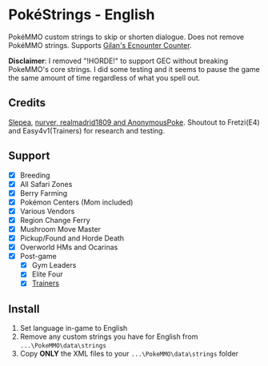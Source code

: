 # PokéStrings - English

PokéMMO custom strings to skip or shorten dialogue. Does not remove PokéMMO strings. Supports [Gilan's Ecnounter Counter](https://forums.pokemmo.com/index.php?/topic/137452-tool-gilans-encounter-counter-beta-available-v103-update/).

**Disclaimer**: I removed "!HORDE!" to support GEC without breaking PokeMMO's core strings. I did some testing and it seems to pause the game the same amount of time regardless of what you spell out.

## Credits

[Slepea](https://github.com/LostPast/Pokemmo_strings_en_slepea), [nurver, realmadrid1809 and AnonymousPoke](https://forums.pokemmo.com/index.php?/topic/150771-docs-localization-files-understanding-syntax-and-load-order/). Shoutout to Fretzi(E4) and Easy4v1(Trainers) for research and testing.

## Support

- [x] Breeding
- [x] All Safari Zones
- [x] Berry Farming
- [x] Pokémon Centers (Mom included)
- [x] Various Vendors
- [x] Region Change Ferry
- [x] Mushroom Move Master
- [x] Pickup/Found and Horde Death
- [x] Overworld HMs and Ocarinas
- [x] Post-game
	- [x] Gym Leaders
	- [x] Elite Four
	- [x] [Trainers](https://forums.pokemmo.com/index.php?/topic/148798-1-hour-trainer-rerun-guide/)

## Install

1. Set language in-game to English
2. Remove any custom strings you have for English from `...\PokeMMO\data\strings`
3. Copy **ONLY** the XML files to your `...\PokeMMO\data\strings` folder